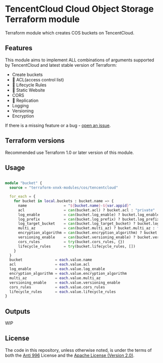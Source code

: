 # TencentCloud Cloud Object Storage Terraform module

Terraform module which creates COS buckets on TencentCloud.

## Features

This module aims to implement ALL combinations of arguments supported by TencentCloud and latest stable version of Terraform:

- Create buckets
- 🚧 ACL(access control list)
- 🚧 Lifecycle Rules
- 🚧 Static Website
- CORS
- 🚧 Replication
- Logging
- Versioning
- Encryption

If there is a missing feature or a bug - [open an issue](https://github.com/StarUbiquitous/terraform-module-tencentcloud-cos/issues/new).

## Terraform versions

Recommended use Terraform 1.0 or later version of this module.

## Usage

```terraform

module "bucket" {
  source = "terraform-xnxk-modules/cos/tencentcloud"

  for_each = {
    for bucket in local.buckets : bucket.name => {
      name                 = "${bucket.name}-${var.appid}"
      acl                  = can(bucket.acl) ? bucket.acl : "private"
      log_enable           = can(bucket.log_enable) ? bucket.log_enable : false
      log_prefix           = can(bucket.log_prefix) ? bucket.log_prefix : ""
      log_target_bucket    = can(bucket.log_target_bucket) ? bucket.log_target_bucket : ""
      multi_az             = can(bucket.multi_az) ? bucket.multi_az : false
      encryption_algorithm = can(bucket.encryption_algorithm) ? bucket.encryption_algorithm : ""
      versioning_enable    = can(bucket.versioning_enable) ? bucket.versioning_enable : false
      cors_rules           = try(bucket.cors_rules, {})
      lifecycle_rules      = try(bucket.lifecycle_rules, [])
    }
  }
  bucket               = each.value.name
  acl                  = each.value.acl
  log_enable           = each.value.log_enable
  encryption_algorithm = each.value.encryption_algorithm
  multi_az             = each.value.multi_az
  versioning_enable    = each.value.versioning_enable
  cors_rules           = each.value.cors_rules
  lifecycle_rules      = each.value.lifecycle_rules
}

```

## Outputs

WIP

## License

The code in this repository, unless otherwise noted, is under the terms of both the [Anti 996](https://github.com/996icu/996.ICU/blob/master/LICENSE) License and the [Apache License (Version 2.0)](./LICENSE-APACHE).

